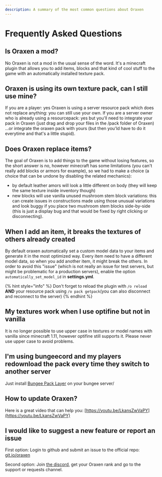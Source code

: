 ```yaml
---
description: A summary of the most common questions about Oraxen
---
```


# Frequently Asked Questions

## Is Oraxen a mod?

No Oraxen is not a mod in the usual sense of the word. It's a minecraft plugin that allows you to add items, blocks and that kind of cool stuff to the game with an automatically installed texture pack.

## Oraxen is using its own texture pack, can I still use mine?

If you are a player: yes Oraxen is using a server resource pack which does not replace anything: you can still use your own. If you are a server owner who is already using a resourcepack: yes but you'll need to integrate your pack in Oraxen \(just drag and drop your files in the /pack folder of Oraxen\) ...or integrate the oraxen pack with yours \(but then you'ld have to do it everytime and that's a little stupid\).

## Does Oraxen replace items?

The goal of Oraxen is to add things to the game without losing features, so the short answer is no, however minecraft has some limitations \(you can't really add blocks or armors for example\), so we had to make a choice \(a choice that can be undone by disabling the related mechanics\):  
- by default leather amors will look a little different on body \(they will keep the same texture inside inventory though\)  
- new blocks will use vanilla unused mushroom stem block variations: this can create issues in constructions made using those unusual variations and look buggy if you place two mushroom stem blocks side-by-side \(this is just a display bug and that would be fixed by right clicking or disconnecting\).

## When I add an item, it breaks the textures of others already created

By default oraxen automatically set a custom model data to your items and generate it in the most optimized way.  Every item need to have a different model data, so when you add another item, it might break the others. In order to avoid this "issue" \(which is not really an issue for test servers, but might be problematic for a production servers\), enable the option `automatically_set_model_id` in **settings.yml**.

{% hint style="info" %}
Don't forget to reload the plugin with `/o reload` **AND** your resource pack using `/o pack getpack`\(you can also disconnect and reconnect to the server\)
{% endhint %}

## My textures work when I use optifine but not in vanilla

It is no longer possible to use upper case in textures or model names with vanilla since minecraft 1.11, however optifine still supports it. Please never use upper case to avoid problems.

## I'm using bungeecord and my players redownload the pack every time they switch to another server

Just install [Bungee Pack Layer](https://www.spigotmc.org/resources/%E2%9C%82%EF%B8%8F-bungee-pack-layer-optimize-resource-pack-sending.94978/) on your bungee server/

## How to update Oraxen?

Here is a great video that can help you: [https://youtu.be/LkansZwVaPY](https://youtu.be/LkansZwVaPY)

## I would like to suggest a new feature or report an issue

First option: Login to github and submit an issue to the official repo: [git.io/oraxen](https://github.com/Th0rgal/Oraxen)

Second option: Join [the discord](https://discord.gg/4Qk5kBT9UX), get your Oraxen rank and go to the support or requests channel.







